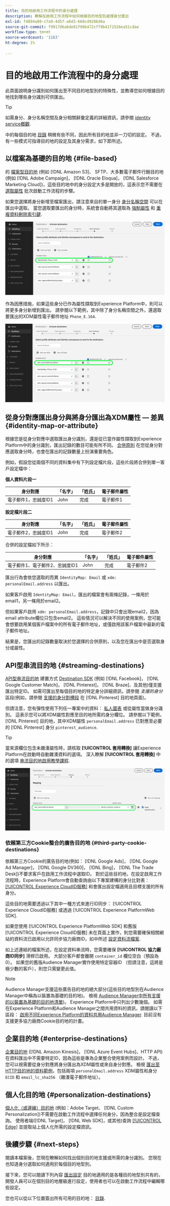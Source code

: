 ```yaml
---
title: 目的地啟用工作流程中的身分處理
description: 瞭解在啟用工作流程中如何根據目的地型別處理身分匯出
exl-id: f4894a08-c7a9-4d57-a6d3-660c49206d6a
source-git-commit: f9917d6a6de81f98b472cff9b41f1526ea51cdae
workflow-type: tm+mt
source-wordcount: '1163'
ht-degree: 1%

---
```


# 目的地啟用工作流程中的身分處理

此頁面說明身分識別如何匯出至不同目的地型別的特殊性，並教導您如何根據目的地找到哪些身分識別可供匯出。

>[!TIP]
>
> 如需身分、身分名稱空間及身分相關辭彙定義的詳細資訊，請參閱 [identity service概觀](/help/identity-service/home.md).

中的每個目的地 [目錄](/help/destinations/catalog/overview.md) 稍微有些不同，因此所有目的地並非一刀切的設定。 不過，有一些模式可指導目的地的設定及其身分需求，如下節所述。

## 以檔案為基礎的目的地 {#file-based}

的 [檔案型目的地](/help/destinations/destination-types.md#file-based) (例如 [!DNL Amazon S3]、 SFTP、大多數電子郵件行銷目的地(例如 [!DNL Adobe Campaign]， [!DNL Oracle Eloqua]， [!DNL Salesforce Marketing Cloud])，這些目的地中的身分設定大多是開放的，這表示您不需要在 [選取屬性](/help/destinations/ui/activate-batch-profile-destinations.md#select-attributes) 批次啟動工作流程的步驟。

如果您選擇將身分新增至檔案匯出，請注意來自的單一身分 [身分名稱空間](/help/identity-service/features/identity-graph-viewer.md#access-identity-graph-viewer) 可以在匯出中選取。 當您選取要匯出的身分時，系統會自動將其選取為 [強制屬性](/help/destinations/ui/activate-batch-profile-destinations.md#mandatory-attributes) 和 [重複資料刪除索引鍵](/help/destinations/ui/activate-batch-profile-destinations.md#deduplication-keys).

![選取為必要屬性和重複資料刪除索引鍵的身分。](/help/destinations/assets/how-destinations-work/selected-identity.png)

作為因應措施，如果這些身分已作為屬性擷取到Experience Platform中，則可以將更多身分新增到匯出。 請參閱以下範例，其中除了身分名稱空間之外，還選取要匯出的XDM屬性電子郵件地址 `Phone_E.164`.

![選取要匯出的電子郵件地址屬性範例。](/help/destinations/assets/how-destinations-work/email-selected.png)

## 從身分對應匯出身分與將身分匯出為XDM屬性 — 差異 {#identity-map-or-attribute}

根據您是從身分對應中選取匯出身分識別，還是從已當作屬性擷取到Experience Platform中的身分識別，匯出記錄的數目可能有所不同。 [合併原則](/help/profile/merge-policies/overview.md) 在您從身分對應選取身分時，也會在匯出的記錄數量上扮演重要角色。

例如，假設您從兩個不同的資料集中有下列設定檔片段，這些片段將合併到單一客戶設定檔中：

**個人資料片段一**

| 身分對應 | 「名字」 | 「姓氏」 | 電子郵件屬性 |
|---------|----------|---------|--------|
| 電子郵件1，忠誠度ID1 | John | 完成 | 電子郵件1 |


**設定檔片段二**

| 身分對應 | 「名字」 | 「姓氏」 | 電子郵件屬性 |
|---------|----------|---------|--------|
| 電子郵件2，忠誠度ID1 | John | 完成 | 電子郵件2 |

合併的設定檔如下所示：

| 身分對應 | 「名字」 | 「姓氏」 | 電子郵件屬性 |
|---------|----------|---------|--------|
| 電子郵件1、電子郵件2、忠誠度ID1 | John | 完成 | 電子郵件2 |

匯出行為會依您選取的而異 `IdentityMap: Email` 或 `xdm: personalEmail.address` 以匯出。

如果客戶啟用 `IdentityMap: Email`，匯出的檔案會有兩條記錄，一條用於email1，另一條用於email2。

但如果客戶啟用 `xdm: personalEmail.address`，記錄中只會出現email2，因為email attribute欄位只包含email2。 這些情況可以解決不同的使用案例，您可能會想要啟用某個客戶檔案中的所有電子郵件地址，或僅啟用該客戶檔案中最新的電子郵件地址。

結果是，您匯出的記錄數量取決於您選擇的合併原則，以及您在匯出中是否選取身分或屬性。

## API型串流目的地 {#streaming-destinations}

[API型串流目的地](/help/destinations/destination-types.md#streaming-destination) 建置方式 [Destination SDK](/help/destinations/destination-sdk/overview.md) (例如 [!DNL Facebook]， [!DNL Google Customer Match]， [!DNL Pinterest]， [!DNL Braze]、及其他)僅支援匯出特定ID。 如需可匯出至每個目的地的特定身分詳細資訊，請參閱 *支援的身分* 區段(例如，請參閱 [支援的身分割槽段](/help/destinations/catalog/advertising/pinterest.md) 在 [!DNL Pinterest] 目的地頁面)。

但請注意，您有彈性使用下列任一專案中的資料： [私人圖表](/help/profile/merge-policies/overview.md#id-stitching) 或從屬性當做身分識別。 這表示您可以將XDM屬性對應至目的地所需的身分欄位。 請參閱以下範例， [!DNL Pinterest] 目的地，其中XDM屬性 `personalEmail.address` 已對應至必要的 [!DNL Pinterest] 身分 `pinterest_audience`.

>[!TIP]
>
>當來源欄位包含未雜湊屬性時，請核取 **[!UICONTROL 套用轉換]** 讓Experience Platform在啟動時自動雜湊資料的選項。 深入瞭解 **[!UICONTROL 套用轉換]** 中的選項 [串流目的地啟用教學課程](/help/destinations/ui/activate-segment-streaming-destinations.md#apply-transformation).

![對應至Pinterest目的地身分欄位的電子郵件地址屬性範例。](/help/destinations/assets/how-destinations-work/email-mapped-to-identity.png)

### 依賴第三方Cookie整合的廣告目的地 {#third-party-cookie-destinations}

依賴第三方Cookie的廣告目的地(例如： [!DNL Google Ads]， [!DNL Google Ad Manager]， [!DNL Google DV360]， [!DNL Bing]， [!DNL The Trade Desk])不要求客戶在啟用工作流程中選取ID。 對於這些目的地，在設定啟用工作流程時，Experience Platform會自動查詢由以下專案建構的身分比對表： [[!UICONTROL Experience CloudID服務]](https://experienceleague.adobe.com/docs/id-service/using/intro/overview.html?lang=zh-Hant) 和會匯出設定檔適用且目標支援的所有身分。

這些目的地需要透過以下其中一種方式來進行ID同步： [!UICONTROL Experience CloudID服務] 或透過 [!UICONTROL Experience PlatformWeb SDK].

如果您使用 [!UICONTROL Experience PlatformWeb SDK] 和舊版 [!UICONTROL Experience CloudID服務] 未在頁面上實作，則您需要確保相關網站的資料流已啟用以允許同步協力廠商ID，如中所述 [設定資料流檔案](/help/datastreams/configure.md#create).

如上述連結的檔案所述，在設定資料串流時，您需要確保 **[!UICONTROL 協力廠商ID同步]** 滑桿已啟用。 大部分客戶都會離開 `container_id` 欄位空白（預設為0）。 如果您的舊版Audience Manager實作使用特定容器ID （但請注意，這將是極少數的客戶），則您只需變更此值。

>[!NOTE]
>
>Audience Manager支援這些廣告目的地的絕大部分(這些目的地型別在Audience Manager中稱為以裝置為基礎的目的地)。 檢視 [Audience Manager中所有支援的以裝置為基礎的目的地清單](https://experienceleague.adobe.com/docs/audience-manager/user-guide/features/destinations/device-based/device-based-destinations-list.html))。 Experience Platform中只列出少數幾個。 如需在Experience Platform和Audience Manager之間共用資料的資訊，請閱讀以下區段： [啟用不同Experience Platform的資料共用Audience Manager](https://experienceleague.adobe.com/docs/audience-manager/user-guide/implementation-integration-guides/integration-experience-platform/aam-aep-audience-sharing.html#enable-aep-to-aam-data). 目前沒有支援更多協力廠商Cookie目的地的計畫。

## 企業目的地 {#enterprise-destinations}

[企業目的地](/help/destinations/destination-types.md#streaming-profile-export) ([!DNL Amazon Kinesis]， [!DNL Azure Event Hubs]、HTTP API)在資料匯出中不需要特定ID，因為這些是專為企業整合使用案例而設計。 不過，您可以視需要從身分對應將身分匯出為XDM屬性或來自身分對應。 檢視 [匯出至HTTP目的地的資料範例](/help/destinations/catalog/streaming/http-destination.md#exported-data)，包括兩項 `personalEmail.address` XDM屬性和身分 `ECID` 和 `email_lc_sha256` （雜湊電子郵件地址）。

## 個人化目的地 {#personalization-destinations}

[個人化（或邊緣）目的地](/help/destinations/destination-types.md#edge-personalization-destinations) (例如：Adobe Target、 [!DNL Custom Personalization])不需要在啟動工作流程中選擇任何身分，因為整合是設定檔查詢。 使用者端([!DNL Target]， [!DNL Web SDK]，或其他)查詢 [[!UICONTROL Edge]](/help/collection/home.md#edge) 並提取站上個人化所需的設定檔資訊。

<!--
![Table with all supported identities](/help/destinations/assets/how-destinations-work/identities-table.png)

-->

## 後續步驟 {#next-steps}

閱讀本檔案後，您現在瞭解如何找出個別目的地支援或所需的身分識別。 您現在也知道身分選取如何適用於每個目的地型別。

接下來，您可以閱讀下列內容 [匯出設定](/help/destinations/how-destinations-work/destinations-configurations.md) 目的地適用的是各種目的地型別共有的，開發人員可以在個別目的地層級進行設定，使用者也可以在啟動工作流程中編輯哪些設定。

您也可以從以下位置簽出所有可用的目的地： [目錄](/help/destinations/catalog/overview.md).

